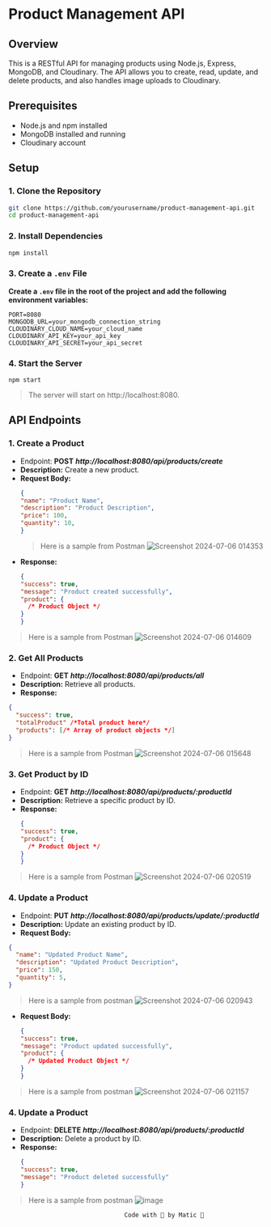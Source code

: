 # Product Management API

## Overview

This is a RESTful API for managing products using Node.js, Express, MongoDB, and Cloudinary. The API allows you to create, read, update, and delete products, and also handles image uploads to Cloudinary.

## Prerequisites

- Node.js and npm installed
- MongoDB installed and running
- Cloudinary account

## Setup

### 1. Clone the Repository

```bash
git clone https://github.com/yourusername/product-management-api.git
cd product-management-api
```
### 2. Install Dependencies
```bash
npm install
```
### 3. Create a `.env` File
**Create a `.env` file in the root of the project and add the following environment variables:**
```env
PORT=8080
MONGODB_URL=your_mongodb_connection_string
CLOUDINARY_CLOUD_NAME=your_cloud_name
CLOUDINARY_API_KEY=your_api_key
CLOUDINARY_API_SECRET=your_api_secret
```
### 4. Start the Server
```
npm start
```
>The server will start on http://localhost:8080.

## API Endpoints

### 1. Create a Product
- Endpoint: **POST** ***http://localhost:8080/api/products/create***
- **Description:** Create a new product.
- **Request Body:**
  ```json
  {
  "name": "Product Name",
  "description": "Product Description",
  "price": 100,
  "quantity": 10,
  }
  ```
  >Here is a sample from Postman
![Screenshot 2024-07-06 014353](https://github.com/Maticmania/restful-api-tsa/assets/102809968/dda28788-3214-4bb0-a36a-f8524d122150)
- **Response:**
  ```json
  {
  "success": true,
  "message": "Product created successfully",
  "product": {
    /* Product Object */
  }
  }
  ```
>Here is a sample from Postman
![Screenshot 2024-07-06 014609](https://github.com/Maticmania/restful-api-tsa/assets/102809968/61532415-2a20-4f2f-bbe8-79465e85fa64)

### 2. Get All Products
- Endpoint: **GET** ***http://localhost:8080/api/products/all***
- **Description:** Retrieve all products.
- **Response:**
```json
{
  "success": true,
  "totalProduct" /*Total product here*/
  "products": [/* Array of product objects */]
}
```
>Here is a sample from Postman
![Screenshot 2024-07-06 015648](https://github.com/Maticmania/restful-api-tsa/assets/102809968/edbcba19-3977-4c55-99c6-97620b174f06)

### 3. Get Product by ID
- Endpoint: **GET** ***http://localhost:8080/api/products/:productId***
- **Description:** Retrieve a specific product by ID.
- **Response:**
  ```json
  {
  "success": true,
  "product": {
    /* Product Object */
  }
  }
  ```
>Here is a sample from Postman
![Screenshot 2024-07-06 020519](https://github.com/Maticmania/restful-api-tsa/assets/102809968/f871ee27-bd02-4c2c-a4f2-5a1c25a33ed7)

### 4. Update a Product
- Endpoint: **PUT** ***http://localhost:8080/api/products/update/:productId***
- **Description:** Update an existing product by ID.
- **Request Body:**
```json
{
  "name": "Updated Product Name",
  "description": "Updated Product Description",
  "price": 150,
  "quantity": 5,
}
```
>Here is a sample from postman
![Screenshot 2024-07-06 020943](https://github.com/Maticmania/restful-api-tsa/assets/102809968/6a21c50c-63b5-4fe5-94b9-a71475558d9c)

- **Request Body:**
  ```json
  {
  "success": true,
  "message": "Product updated successfully",
  "product": {
    /* Updated Product Object */
  }
  }
  ```
>Here is a sample from postman
![Screenshot 2024-07-06 021157](https://github.com/Maticmania/restful-api-tsa/assets/102809968/4a3757e1-1b6a-4655-a81a-46980e51268e)


### 4. Update a Product
- Endpoint: **DELETE** ***http://localhost:8080/api/products/:productId***
- **Description:** Delete a product by ID.
- **Response:**
  ```json
  {
  "success": true,
  "message": "Product deleted successfully"
  }
  ```
>Here is a sample from postman
  ![image](https://github.com/Maticmania/restful-api-tsa/assets/102809968/803761a4-4c3e-4563-9fcc-2f8d7ea116ff)

  
                                    Code with 💖 by Matic 🐒
